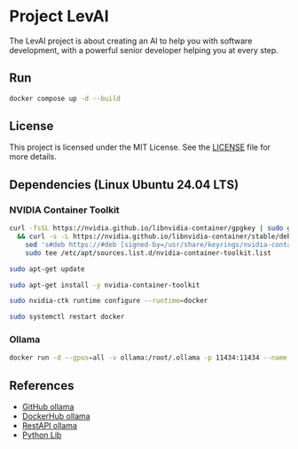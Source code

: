 # Project LevAI

The LevAI project is about creating an AI to help you with software development, with a powerful senior developer helping you at every step.

## Run

```bash
docker compose up -d --build
```

## License

This project is licensed under the MIT License. See the [LICENSE](./LICENCE.txt) file for more details.

## Dependencies (Linux Ubuntu 24.04 LTS)

### NVIDIA Container Toolkit

```bash
curl -fsSL https://nvidia.github.io/libnvidia-container/gpgkey | sudo gpg --dearmor -o /usr/share/keyrings/nvidia-container-toolkit-keyring.gpg \
  && curl -s -L https://nvidia.github.io/libnvidia-container/stable/deb/nvidia-container-toolkit.list | \
    sed 's#deb https://#deb [signed-by=/usr/share/keyrings/nvidia-container-toolkit-keyring.gpg] https://#g' | \
    sudo tee /etc/apt/sources.list.d/nvidia-container-toolkit.list
```

```bash
sudo apt-get update
```

```bash
sudo apt-get install -y nvidia-container-toolkit
```

```bash
sudo nvidia-ctk runtime configure --runtime=docker
```

```bash
sudo systemctl restart docker
```

### Ollama

```bash
docker run -d --gpus=all -v ollama:/root/.ollama -p 11434:11434 --name ollama ollama/ollama
```

## References

- [GitHub ollama](https://github.com/ollama/ollama)
- [DockerHub ollama](https://hub.docker.com/r/ollama/ollama)
- [RestAPI ollama](https://github.com/ollama/ollama/blob/main/docs/api.md)
- [Python Lib](https://github.com/ollama/ollama-python)
